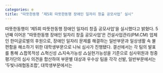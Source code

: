 ```yaml
---
categories: e
title: "따뜻한동행 ‘제5회 따뜻한동행 장애인 일자리 창출 공모사업’ 실시"
---
```

따뜻한동행이 ‘제5회 따뜻한동행 장애인 일자리 창출 공모사업’을 실시했다고 밝혔다. 5년째 이어온 "따뜻한동행 장애인 일자리 창출 공모사업’은 건설사업관리(PM.CM) 업체인 한미글로벌의 후원으로, 장애인 일자리 문제를 해결하는 일반부문과 일상생활 속 불편함을 해소하기 위한 대학생부문으로 나눠 심사가 진행됐다. 결선에서는 각 팀의 발표를 통해 △합목적성 △혁신성 △지속가능성 △실현가능성을 기준으로 심사위원과 청중평가단의 심사 의견을 합산하여 부문별 대상과 우수상 팀을 각각 선발, 일반부문에서는 ‘두빛나래협동조합’, 대학생부문에서는